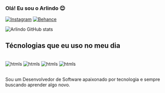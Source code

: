 ### Olá! Eu sou o Arlindo 😊

[![Instagram](https://img.shields.io/badge/Instagram-E4405F?style=for-the-badge&logo=instagram&logoColor=white/)](https://www.instagram.com/ok.entendi)
[![Behance](https://img.shields.io/badge/Behance-0054F7?style=for-the-badge&logo=behance&logoColor=white)](https://www.behance.net/arlindopfra)

![Arlindo GitHub stats](https://github-readme-stats.vercel.app/api?username=arlindopfra&show_icons=true&theme=radical)

## Técnologias que eu uso no meu dia

<div style="display: inline_block"><br/>
    <img align="center" alt="htmls" src="https://img.shields.io/badge/HTML5-E34F26?style=for-the-badge&logo=html5&logoColor=white"/>
    <img align="center" alt="htmls" src="https://img.shields.io/badge/CSS3-1572B6?style=for-the-badge&logo=css3&logoColor=white"/>
    <img align="center" alt="htmls" src="https://img.shields.io/badge/Java-ED8B00?style=for-the-badge&logo=openjdk&logoColor=white"/>
    <img align="center" alt="htmls" src="https://img.shields.io/badge/MySQL-00000F?style=for-the-badge&logo=mysql&logoColor=white"/>
</div><br/>

Sou um Desenvolvedor de Software apaixonado por tecnologia e sempre buscando aprender algo novo. 
